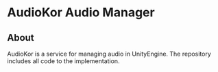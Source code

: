# AudioKor Audio Manager

## About
AudioKor is a service for managing audio in UnityEngine. The repository includes all code to the implementation.
